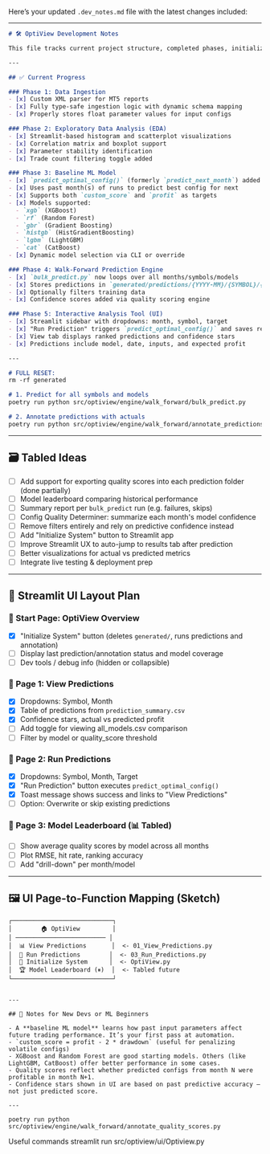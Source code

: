 Here’s your updated `.dev_notes.md` file with the latest changes included:

---

```markdown
# 🛠️ OptiView Development Notes

This file tracks current project structure, completed phases, initialization procedures, and future enhancements. Keep it up to date as features are built.

---

## ✅ Current Progress

### Phase 1: Data Ingestion
- [x] Custom XML parser for MT5 reports
- [x] Fully type-safe ingestion logic with dynamic schema mapping
- [x] Properly stores float parameter values for input configs

### Phase 2: Exploratory Data Analysis (EDA)
- [x] Streamlit-based histogram and scatterplot visualizations
- [x] Correlation matrix and boxplot support
- [x] Parameter stability identification
- [x] Trade count filtering toggle added

### Phase 3: Baseline ML Model
- [x] `predict_optimal_config()` (formerly `predict_next_month`) added
- [x] Uses past month(s) of runs to predict best config for next
- [x] Supports both `custom_score` and `profit` as targets
- [x] Models supported:
  - `xgb` (XGBoost)
  - `rf` (Random Forest)
  - `gbr` (Gradient Boosting)
  - `histgb` (HistGradientBoosting)
  - `lgbm` (LightGBM)
  - `cat` (CatBoost)
- [x] Dynamic model selection via CLI or override

### Phase 4: Walk-Forward Prediction Engine
- [x] `bulk_predict.py` now loops over all months/symbols/models
- [x] Stores predictions in `generated/predictions/{YYYY-MM}/{SYMBOL}/{MODEL}/prediction_summary.csv`
- [x] Optionally filters training data
- [x] Confidence scores added via quality scoring engine

### Phase 5: Interactive Analysis Tool (UI)
- [x] Streamlit sidebar with dropdowns: month, symbol, target
- [x] "Run Prediction" triggers `predict_optimal_config()` and saves results
- [x] View tab displays ranked predictions and confidence stars
- [x] Predictions include model, date, inputs, and expected profit

---

# FULL RESET:
rm -rf generated

# 1. Predict for all symbols and models
poetry run python src/optiview/engine/walk_forward/bulk_predict.py

# 2. Annotate predictions with actuals
poetry run python src/optiview/engine/walk_forward/annotate_predictions.py

```

---

## 🗃️ Tabled Ideas

- [ ] Add support for exporting quality scores into each prediction folder (done partially)
- [ ] Model leaderboard comparing historical performance
- [ ] Summary report per `bulk_predict` run (e.g. failures, skips)
- [ ] Config Quality Determiner: summarize each month's model confidence
- [ ] Remove filters entirely and rely on predictive confidence instead
- [ ] Add "Initialize System" button to Streamlit app
- [ ] Improve Streamlit UX to auto-jump to results tab after prediction
- [ ] Better visualizations for actual vs predicted metrics
- [ ] Integrate live testing & deployment prep

---

## 🧩 Streamlit UI Layout Plan

### 🔹 Start Page: OptiView Overview
- [x] "Initialize System" button (deletes `generated/`, runs predictions and annotation)
- [ ] Display last prediction/annotation status and model coverage
- [ ] Dev tools / debug info (hidden or collapsible)

### 🔹 Page 1: View Predictions
- [x] Dropdowns: Symbol, Month
- [x] Table of predictions from `prediction_summary.csv`
- [x] Confidence stars, actual vs predicted profit
- [ ] Add toggle for viewing all_models.csv comparison
- [ ] Filter by model or quality_score threshold

### 🔹 Page 2: Run Predictions
- [x] Dropdowns: Symbol, Month, Target
- [x] "Run Prediction" button executes `predict_optimal_config()`
- [x] Toast message shows success and links to "View Predictions"
- [ ] Option: Overwrite or skip existing predictions

### 🔹 Page 3: Model Leaderboard (📊 Tabled)
- [ ] Show average quality scores by model across all months
- [ ] Plot RMSE, hit rate, ranking accuracy
- [ ] Add "drill-down" per month/model

---

## 🖼️ UI Page-to-Function Mapping (Sketch)

```text
┌────────────────────────────┐
│        🏠 OptiView         │
│ ───────────────────────── │
│  📊 View Predictions       │  <- 01_View_Predictions.py
│  🧠 Run Predictions        │  <- 03_Run_Predictions.py
│  🧪 Initialize System      │  <- OptiView.py
│  🏆 Model Leaderboard (⏸)  │  <- Tabled future
└────────────────────────────┘


---

## 🧠 Notes for New Devs or ML Beginners

- A **baseline ML model** learns how past input parameters affect future trading performance. It’s your first pass at automation.
- `custom_score = profit - 2 * drawdown` (useful for penalizing volatile configs)
- XGBoost and Random Forest are good starting models. Others (like LightGBM, CatBoost) offer better performance in some cases.
- Quality scores reflect whether predicted configs from month N were profitable in month N+1.
- Confidence stars shown in UI are based on past predictive accuracy — not just predicted score.

---

poetry run python src/optiview/engine/walk_forward/annotate_quality_scores.py

```

Useful commands
streamlit run src/optiview/ui/Optiview.py
